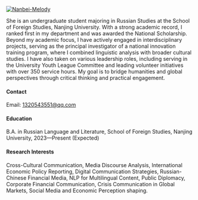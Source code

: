 

[![Nanbei-Melody](https://img.shields.io/badge/Nanbei-Melody-github-blue?logo=github)](https://github.com/Nanbei-Melody)

She is an undergraduate student majoring in Russian Studies at the School of Foreign Studies, Nanjing University. With a strong academic record, I ranked first in my department and was awarded the National Scholarship. Beyond my academic focus, I have actively engaged in interdisciplinary projects, serving as the principal investigator of a national innovation training program, where I combined linguistic analysis with broader cultural studies. I have also taken on various leadership roles, including serving in the University Youth League Committee and leading volunteer initiatives with over 350 service hours. My goal is to bridge humanities and global perspectives through critical thinking and practical engagement.

#### Contact

Email: 1320543551@qq.com

#### Education
B.A. in Russian Language and Literature, School of Foreign Studies, Nanjing University, 2023—Present (Expected)

#### Research Interests
Cross-Cultural Communication, Media Discourse Analysis, International Economic Policy Reporting, Digital Communication Strategies, Russian-Chinese Financial Media, NLP for Multilingual Content, Public Diplomacy, Corporate Financial Communication, Crisis Communication in Global Markets, Social Media and Economic Perception shaping.

